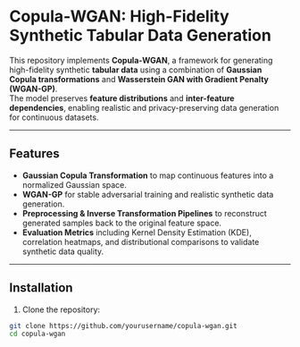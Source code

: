 # Copula-WGAN: High-Fidelity Synthetic Tabular Data Generation  

This repository implements **Copula-WGAN**, a framework for generating high-fidelity synthetic **tabular data** using a combination of **Gaussian Copula transformations** and **Wasserstein GAN with Gradient Penalty (WGAN-GP)**.  
The model preserves **feature distributions** and **inter-feature dependencies**, enabling realistic and privacy-preserving data generation for continuous datasets.  

---

## Features  
- **Gaussian Copula Transformation** to map continuous features into a normalized Gaussian space.  
- **WGAN-GP** for stable adversarial training and realistic synthetic data generation.  
- **Preprocessing & Inverse Transformation Pipelines** to reconstruct generated samples back to the original feature space.  
- **Evaluation Metrics** including Kernel Density Estimation (KDE), correlation heatmaps, and distributional comparisons to validate synthetic data quality.  

---

## Installation  
1. Clone the repository:  
```bash
git clone https://github.com/yourusername/copula-wgan.git
cd copula-wgan
